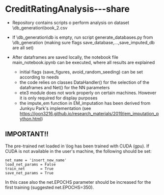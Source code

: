 # CreditRatingAnalysis---share
 
- Repository contains scripts o perform analysis on dataset \\db_generation\book_2.csv

- If \\db_generation\db is empty, run script generate_databases.py from \\db_generation (making sure flags save_database,...,save_imputed_db are all set)

- After dataframes are saved locally, the notebook file main_notebook.ipynb can be executed, where all results are explained
    - initial flags (save_figures, avoid_random_seeding) can be set according to needs
    - the code relies on classes DataHandler() for the selection of the dataframes and Net() for the NN parameters
    - ete3 module does not work properly on certain machines. However it is only required for display purposes
    - the impute_em function in EM_imputation has been derived from Junkyu Park's implementation (see https://joon3216.github.io/research_materials/2019/em_imputation_python.html)
    
## IMPORTANT!!
The pre-trained net loaded in \\log has been trained with CUDA (gpu).
If CUDA is not available in the user's machine, the following should be set:

    net_name = 'insert_new_name'
    load_net_params = False
    train_net       = True
    save_net_params = True
    
In this case also the net.EPOCHS parameter should be increased for the first training (suggested net.EPOCHS=350).
